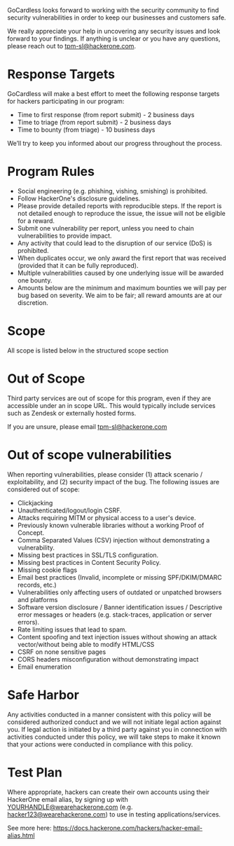 GoCardless looks forward to working with the security community to find security vulnerabilities in order to keep our businesses and customers safe.

We really appreciate your help in uncovering any security issues and look forward to your findings. If anything is unclear or you have any questions, please reach out to tpm-sl@hackerone.com.  

# Response Targets
GoCardless will make a best effort to meet the following response targets for hackers participating in our program:

* Time to first response (from report submit) - 2 business days
* Time to triage (from report submit) - 2 business days
* Time to bounty (from triage) - 10 business days

We’ll try to keep you informed about our progress throughout the process.
 
# Program Rules
* Social engineering (e.g. phishing, vishing, smishing) is prohibited.
* Follow HackerOne's disclosure guidelines.
* Please provide detailed reports with reproducible steps. If the report is not detailed enough to reproduce the issue, the issue will not be eligible for a reward.
* Submit one vulnerability per report, unless you need to chain vulnerabilities to provide impact.
* Any activity that could lead to the disruption of our service (DoS) is prohibited.
* When duplicates occur, we only award the first report that was received (provided that it can be fully reproduced).
* Multiple vulnerabilities caused by one underlying issue will be awarded one bounty.
* Amounts below are the minimum and maximum bounties we will pay per bug based on severity. We aim to be fair; all reward amounts are at our discretion.

# Scope
All scope is listed below in the structured scope section

# Out of Scope
Third party services are out of scope for this program, even if they are accessible under an in scope URL. This would typically include services such as Zendesk or externally hosted forms.

If you are unsure, please email tpm-sl@hackerone.com

# Out of scope vulnerabilities
When reporting vulnerabilities, please consider (1) attack scenario / exploitability, and (2) security impact of the bug. The following issues are considered out of scope:
* Clickjacking
* Unauthenticated/logout/login CSRF.
* Attacks requiring MITM or physical access to a user's device.
* Previously known vulnerable libraries without a working Proof of Concept.
* Comma Separated Values (CSV) injection without demonstrating a vulnerability.
* Missing best practices in SSL/TLS configuration.
* Missing best practices in Content Security Policy.
* Missing cookie flags
* Email best practices (Invalid, incomplete or missing SPF/DKIM/DMARC records, etc.)
* Vulnerabilities only affecting users of outdated or unpatched browsers and platforms
* Software version disclosure / Banner identification issues / Descriptive error messages or headers (e.g. stack-traces, application or server errors).
* Rate limiting issues that lead to spam.
* Content spoofing and text injection issues without showing an attack vector/without being able to modify HTML/CSS
* CSRF on none sensitive pages
* CORS headers misconfiguration without demonstrating impact
* Email enumeration
 
# Safe Harbor
Any activities conducted in a manner consistent with this policy will be considered authorized conduct and we will not initiate legal action against you. If legal action is initiated by a third party against you in connection with activities conducted under this policy, we will take steps to make it known that your actions were conducted in compliance with this policy.

# Test Plan

Where appropriate, hackers can create their own accounts using their HackerOne email alias, by signing up with YOURHANDLE@wearehackerone.com (e.g. hacker123@wearehackerone.com) to use in testing applications/services.

See more here: https://docs.hackerone.com/hackers/hacker-email-alias.html 
